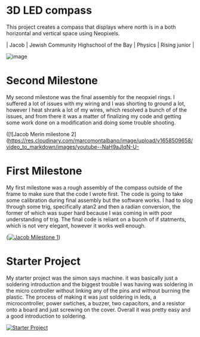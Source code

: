 ﻿# 3D LED compass 
This project creates a compass that displays where north is in a both horizontal and vertical space using Neopixels. 

| Jacob | Jewish Community Highschool of the Bay | Physics | Rising junior |


![image](https://user-images.githubusercontent.com/107579653/174336529-053362b9-7f7f-4844-b4ea-8fcfc8bf6103.png)
 
# Second Milestone
My second milestone was the final assembly for the neopxiel rings. I suffered a lot of issues with my wiring and I was shorting to ground a lot, however I heat shrank a lot of my wires, which resolved a bunch of of the issues, and from there it was a matter of finalizing my code and getting some work done on a modification and doing some trouble shooting.

([![Jacob Merin milestone 2](https://res.cloudinary.com/marcomontalbano/image/upload/v1658509658/video_to_markdown/images/youtube--NaH9aJIqN-U-

# First Milestone
  

My first milestone was a rough assembly of the compass outside of the frame to make sure that the code I wrote first. The code is going to take some calibration during final assembly but the software works. I had to slog through some trig, specifically atan2 and then a radian conversion, the former of which was super hard because I was coming in with poor understanding of trig. The final code is reliant on a bucnh of if statments, which is not very elegant, however it works well enough.

([![Jacob Milestone 1](https://res.cloudinary.com/marcomontalbano/image/upload/v1657037049/video_to_markdown/images/youtube--hbI8-BUiuUs-c05b58ac6eb4c4700831b2b3070cd403.jpg)](https://www.youtube.com/watch?v=hbI8-BUiuUs "Jacob Milestone 1"))
# Starter Project
My starter project was the simon says machine. it was basically just a soldering introduction and the biggest trouble I was having was soldering in the micro controller without linking any of the pins and without burning the plastic. The process of making it was just soldering in leds, a microcontroller, power swtiches, a buzzer, two capacitors, and a resistor onto a board and just screwing on the cover. Overall it was pretty easy and a good introduction to soldering.

[![Starter Project](https://res.cloudinary.com/marcomontalbano/image/upload/v1657036957/video_to_markdown/images/youtube--3BKFrS9bUfo-c05b58ac6eb4c4700831b2b3070cd403.jpg)](https://www.youtube.com/watch?v=3BKFrS9bUfo "Starter Project")

